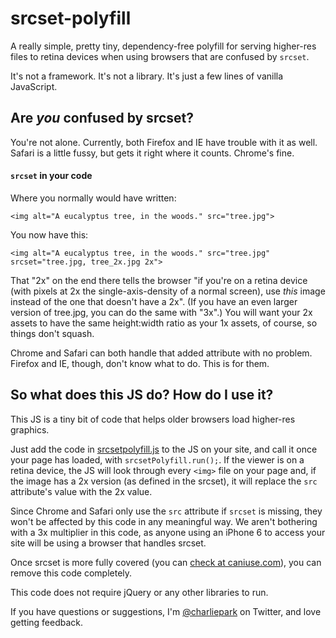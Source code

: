 # srcset-polyfill

A really simple, pretty tiny, dependency-free polyfill for serving higher-res files to retina devices when using browsers that are confused by `srcset`.

It's not a framework. It's not a library. It's just a few lines of vanilla JavaScript.

## Are _you_ confused by srcset?

You're not alone. Currently, both Firefox and IE have trouble with it as well. Safari is a little fussy, but gets it right where it counts. Chrome's fine.

#### `srcset` in your code

Where you normally would have written:

```
<img alt="A eucalyptus tree, in the woods." src="tree.jpg">
```

You now have this:

```
<img alt="A eucalyptus tree, in the woods." src="tree.jpg" srcset="tree.jpg, tree_2x.jpg 2x">
```

That "2x" on the end there tells the browser "if you're on a retina device (with pixels at 2x the single-axis-density of a normal screen), use _this_ image instead of the one that doesn't have a 2x". (If you have an even larger version of tree.jpg, you can do the same with "3x".) You will want your 2x assets to have the same height:width ratio as your 1x assets, of course, so things don't squash.

Chrome and Safari can both handle that added attribute with no problem. Firefox and IE, though, don't know what to do. This is for them.

## So what does this JS do? How do I use it?

This JS is a tiny bit of code that helps older browsers load higher-res graphics.

Just add the code in [srcsetpolyfill.js](https://github.com/charliepark/srcset-polyfill/blob/master/srcsetpolyfill.js) to the JS on your site, and call it once your page has loaded, with `srcsetPolyfill.run();`. If the viewer is on a retina device, the JS will look through every `<img>` file on your page and, if the image has a 2x version (as defined in the srcset), it will replace the `src` attribute's value with the 2x value.

Since Chrome and Safari only use the `src` attribute if `srcset` is missing, they won't be affected by this code in any meaningful way. We aren't bothering with a 3x multiplier in this code, as anyone using an iPhone 6 to access your site will be using a browser that handles srcset.

Once srcset is more fully covered (you can [check at caniuse.com](http://caniuse.com/#feat=srcset)), you can remove this code completely.

This code does not require jQuery or any other libraries to run.

If you have questions or suggestions, I'm [@charliepark](https://twitter.com/charliepark) on Twitter, and love getting feedback.
